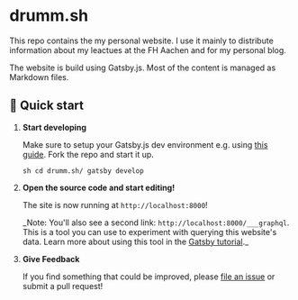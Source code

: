 # drumm.sh

This repo contains the my personal website. I use it mainly to distribute
information about my leactues at the FH Aachen and for my personal blog.

The website is build using Gatsby.js. Most of the content is managed as
Markdown files.

## 🚀 Quick start

1. **Start developing**

   Make sure to setup your Gatsby.js dev environment e.g. using [this
   guide](https://www.gatsbyjs.com/tutorial/part-zero/). Fork the repo and
   start it up.

   `sh cd drumm.sh/ gatsby develop`

2. **Open the source code and start editing!**

   The site is now running at `http://localhost:8000`!

   \_Note: You'll also see a second link: `http://localhost:8000/___graphql`. This
   is a tool you can use to experiment with querying this website's data. Learn
   more about using this tool in the [Gatsby
   tutorial](https://www.gatsbyjs.org/tutorial/part-five/#introducing-graphiql).\_

3. **Give Feedback**

   If you find something that could be improved, please [file an
   issue](./issues/new) or submit a pull request!
